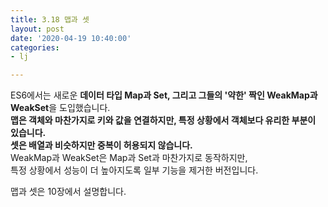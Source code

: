 ```yaml
---
title: 3.18 맵과 셋
layout: post
date: '2020-04-19 10:40:00'
categories:
- lj

---
```


ES6에서는 새로운 **데이터 타입 Map과 Set, 그리고 그들의 '약한' 짝인 WeakMap과 WeakSet**을 도입했습니다.  
**맵은 객체와 마찬가지로 키와 값을 연결하지만, 특정 상황에서 객체보다 유리한 부분이 있습니다.**  
**셋은 배열과 비슷하지만 중복이 허용되지 않습니다.**  
WeakMap과 WeakSet은 Map과 Set과 마찬가지로 동작하지만,  
특정 상황에서 성능이 더 높아지도록 일부 기능을 제거한 버전입니다.  

맵과 셋은 10장에서 설명합니다.